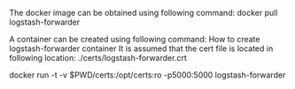 The docker image can be obtained using following command:
docker pull logstash-forwarder

A container can be created using following command:
How to create logstash-forwarder container
It is assumed that the cert file is located in following location:
./certs/logstash-forwarder.crt

docker run -t -v $PWD/certs:/opt/certs:ro -p5000:5000 logstash-forwarder
